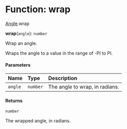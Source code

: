 # Function: wrap

[Angle](/en/auto-docs/fixed-layout-editor/modules/Angle.md).wrap

**wrap**(`angle`): `number`

Wrap an angle.

Wraps the angle to a value in the range of -PI to PI.

#### Parameters

| Name | Type | Description |
| :------ | :------ | :------ |
| `angle` | `number` | The angle to wrap, in radians. |

#### Returns

`number`

The wrapped angle, in radians.
